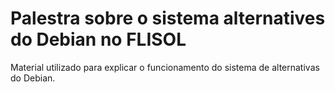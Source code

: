# Palestra sobre o sistema alternatives do Debian no FLISOL

Material utilizado para explicar o funcionamento do sistema de alternativas do Debian.
